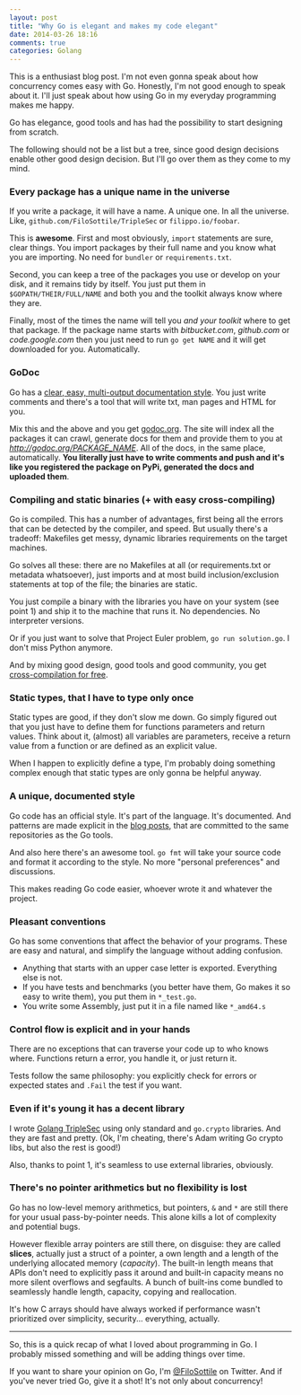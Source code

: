 ```yaml
---
layout: post
title: "Why Go is elegant and makes my code elegant"
date: 2014-03-26 18:16
comments: true
categories: Golang
---
```


This is a enthusiast blog post. I'm not even gonna speak about how concurrency comes easy with Go. Honestly, I'm not good enough to speak about it. I'll just speak about how using Go in my everyday programming makes me happy.

Go has elegance, good tools and has had the possibility to start designing from scratch.

The following should not be a list but a tree, since good design decisions enable other good design decision. But I'll go over them as they come to my mind.

### Every package has a unique name in the universe
If you write a package, it will have a name. A unique one. In all the universe. Like, `github.com/FiloSottile/TripleSec` or `filippo.io/foobar`.

This is **awesome**. First and most obviously, `import` statements are sure, clear things. You import packages by their full name and you know what you are importing. No need for `bundler` or `requirements.txt`.

Second, you can keep a tree of the packages you use or develop on your disk, and it remains tidy by itself. You just put them in `$GOPATH/THEIR/FULL/NAME` and both you and the toolkit always know where they are.

Finally, most of the times the name will tell you *and your toolkit* where to get that package. If the package name starts with *bitbucket.com*, *github.com* or *code.google.com* then you just need to run `go get NAME` and it will get downloaded for you. Automatically.

<!-- more -->

### GoDoc

Go has a [clear, easy, multi-output documentation style][doc_blog]. You just write comments and there's a tool that will write txt, man pages and HTML for you.

Mix this and the above and you get [godoc.org](godoc.org). The site will index all the packages it can crawl, generate docs for them and provide them to you at *http://godoc.org/PACKAGE_NAME*. All of the docs, in the same place, automatically. **You literally just have to write comments and push and it's like you registered the package on PyPi, generated the docs and uploaded them**.

[doc_blog]: http://blog.golang.org/godoc-documenting-go-code

### Compiling and static binaries (+ with easy cross-compiling)

Go is compiled. This has a number of advantages, first being all the errors that can be detected by the compiler, and speed. But usually there's a tradeoff: Makefiles get messy, dynamic libraries requirements on the target machines.

Go solves all these: there are no Makefiles at all (or requirements.txt or metadata whatsoever), just imports and at most build inclusion/exclusion statements at top of the file; the binaries are static.

You just compile a binary with the libraries you have on your system (see point 1) and ship it to the machine that runs it. No dependencies. No interpreter versions.

Or if you just want to solve that Project Euler problem, `go run solution.go`. I don't miss Python anymore.

And by mixing good design, good tools and good community, you get [cross-compilation for free][cross_tool].

[cross_tool]: https://github.com/laher/goxc

### Static types, that I have to type only once

Static types are good, if they don't slow me down. Go simply figured out that you just have to define them for functions parameters and return values. Think about it, (almost) all variables are parameters, receive a return value from a function or are defined as an explicit value.

When I happen to explicitly define a type, I'm probably doing something complex enough that static types are only gonna be helpful anyway.

### A unique, documented style

Go code has an official style. It's part of the language. It's documented. And patterns are made explicit in the [blog posts][blog_posts], that are committed to the same repositories as the Go tools.

And also here there's an awesome tool. `go fmt` will take your source code and format it according to the style. No more "personal preferences" and discussions.

This makes reading Go code easier, whoever wrote it and whatever the project.

<!-- As Linus Torvalds put it in the kernel [`CodingStyle`][codingstyle]: -->

[blog_posts]: http://blog.golang.org/
[codingstyle]: https://www.kernel.org/doc/Documentation/CodingStyle

### Pleasant conventions

Go has some conventions that affect the behavior of your programs. These are easy and natural, and simplify the language without adding confusion.

* Anything that starts with an upper case letter is exported. Everything else is not.
* If you have tests and benchmarks (you better have them, Go makes it so easy to write them), you put them in `*_test.go`.
* You write some Assembly, just put it in a file named like `*_amd64.s`

### Control flow is explicit and in your hands

There are no exceptions that can traverse your code up to who knows where. Functions return a error, you handle it, or just return it.

Tests follow the same philosophy: you explicitly check for errors or expected states and `.Fail` the test if you want.

### Even if it's young it has a decent library

I wrote [Golang TripleSec][triplesec] using only standard and `go.crypto` libraries. And they are fast and pretty. (Ok, I'm cheating, there's Adam writing Go crypto libs, but also the rest is good!)

Also, thanks to point 1, it's seamless to use external libraries, obviously.

[triplesec]: https://github.com/FiloSottile/TripleSec/

### There's no pointer arithmetics but no flexibility is lost

Go has no low-level memory arithmetics, but pointers, `&` and `*` are still there for your usual pass-by-pointer needs. This alone kills a lot of complexity and potential bugs.

However flexible array pointers are still there, on disguise: they are called **slices**, actually just a struct of a pointer, a own length and a length of the underlying allocated memory (*capacity*). The built-in length means that APIs don't need to explicitly pass it around and built-in capacity means no more silent overflows and segfaults. A bunch of built-ins come bundled to seamlessly handle length, capacity, copying and reallocation.

It's how C arrays should have always worked if performance wasn't prioritized over simplicity, security... everything, actually.

---

So, this is a quick recap of what I loved about programming in Go. I probably missed something and will be adding things over time.

If you want to share your opinion on Go, I'm [@FiloSottile](https://twitter.com/FiloSottile) on Twitter. And if you've never tried Go, give it a shot! It's not only about concurrency!